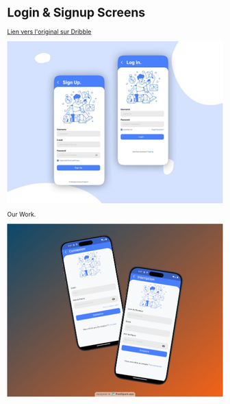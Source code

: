 # Login & Signup Screens

[Lien vers l'original sur Dribble ](https://dribbble.com/shots/16916440-Sign-Up-Login-Mobile-App)

![Aperçu](assets/images/original.webp)

Our Work.

![Aperçu](preview.png)
